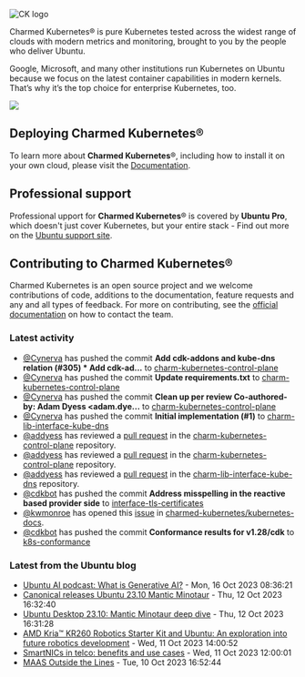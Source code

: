 ![CK logo](https://assets.ubuntu.com/v1/451d4cf4-Charmed+Kubernetes_RGB_onWhite_2022.svg)

Charmed Kubernetes® is pure Kubernetes tested across the widest range of clouds with modern metrics and monitoring, brought to you by the people who deliver Ubuntu.

Google, Microsoft, and many other institutions run Kubernetes on Ubuntu because we focus on the latest container capabilities in modern kernels. That’s why it’s the top choice for enterprise Kubernetes, too.

![](https://assets.ubuntu.com/v1/843c77b6-juju-at-a-glace.svg)

## Deploying Charmed Kubernetes®

To learn more about **Charmed Kubernetes**®, including how to install it on your own cloud, please visit the [Documentation][docs].

## Professional support

Professional upport for **Charmed Kubernetes**® is covered by **Ubuntu Pro**, which doesn't just cover Kubernetes, but your entire stack - Find out more on the [Ubuntu support site](https://ubuntu.com/support).

## Contributing to Charmed Kubernetes®

Charmed Kubernetes is an open source project and we welcome contributions of code, additions to the documentation, feature requests and any and all types of feedback. For more on contributing, see the [official documentation][get-in-touch] on how to contact the team.

<!-- LINKS -->
[docs]: https://ubuntu.com/kubernetes/docs
[get-in-touch]: https://ubuntu.com/kubernetes/docs/get-in-touch

### Latest activity

<!-- activity starts -->
 - [@Cynerva](https://github.com/Cynerva) has pushed the commit **Add cdk-addons and kube-dns relation (#305)  * Add cdk-ad...** to [charm-kubernetes-control-plane](https://github.com/charmed-kubernetes/charm-kubernetes-control-plane)
 - [@Cynerva](https://github.com/Cynerva) has pushed the commit **Update requirements.txt** to [charm-kubernetes-control-plane](https://github.com/charmed-kubernetes/charm-kubernetes-control-plane)
 - [@Cynerva](https://github.com/Cynerva) has pushed the commit **Clean up per review  Co-authored-by: Adam Dyess <adam.dye...** to [charm-kubernetes-control-plane](https://github.com/charmed-kubernetes/charm-kubernetes-control-plane)
 - [@Cynerva](https://github.com/Cynerva) has pushed the commit **Initial implementation (#1)** to [charm-lib-interface-kube-dns](https://github.com/charmed-kubernetes/charm-lib-interface-kube-dns)
 - [@addyess](https://github.com/addyess) has reviewed a [pull request](https://github.com/charmed-kubernetes/charm-kubernetes-control-plane/pull/305) in the [charm-kubernetes-control-plane](https://github.com/charmed-kubernetes/charm-kubernetes-control-plane) repository.
 - [@addyess](https://github.com/addyess) has reviewed a [pull request](https://github.com/charmed-kubernetes/charm-kubernetes-control-plane/pull/305) in the [charm-kubernetes-control-plane](https://github.com/charmed-kubernetes/charm-kubernetes-control-plane) repository.
 - [@addyess](https://github.com/addyess) has reviewed a [pull request](https://github.com/charmed-kubernetes/charm-lib-interface-kube-dns/pull/1) in the [charm-lib-interface-kube-dns](https://github.com/charmed-kubernetes/charm-lib-interface-kube-dns) repository.
 - [@cdkbot](https://github.com/cdkbot) has pushed the commit **Address misspelling in the reactive based provider side** to [interface-tls-certificates](https://github.com/charmed-kubernetes/interface-tls-certificates)
 - [@kwmonroe](https://github.com/kwmonroe) has opened this [issue](https://github.com/charmed-kubernetes/kubernetes-docs/issues/808) in [charmed-kubernetes/kubernetes-docs](https://api.github.com/repos/charmed-kubernetes/kubernetes-docs).
 - [@cdkbot](https://github.com/cdkbot) has pushed the commit **Conformance results for v1.28/cdk** to [k8s-conformance](https://github.com/charmed-kubernetes/k8s-conformance)
<!-- activity ends -->

<!-- roadmap starts -->

<!-- roadmap ends -->

### Latest from the Ubuntu blog

<!-- blog starts -->
* [Ubuntu AI podcast: What is Generative AI?](https://ubuntu.com//blog/ubuntu-ai-podcast-what-is-generative-ai) - Mon, 16 Oct 2023 08:36:21 
* [Canonical releases Ubuntu 23.10 Mantic Minotaur](https://ubuntu.com//blog/canonical-releases-ubuntu-23-10-mantic-minotaur) - Thu, 12 Oct 2023 16:32:40 
* [Ubuntu Desktop 23.10: Mantic Minotaur deep dive](https://ubuntu.com//blog/ubuntu-desktop-23-10-mantic-minotaur-deep-dive) - Thu, 12 Oct 2023 16:31:28 
* [AMD Kria&#x2122; KR260 Robotics Starter Kit and Ubuntu: An exploration into future robotics development](https://ubuntu.com//blog/ubuntu-core-on-amd-kr260) - Wed, 11 Oct 2023 14:00:52 
* [SmartNICs in telco: benefits and use cases](https://ubuntu.com//blog/smartnics-in-telco-benefits-and-use-cases) - Wed, 11 Oct 2023 12:00:01 
* [MAAS Outside the Lines](https://ubuntu.com//blog/maas-outside-the-lines) - Tue, 10 Oct 2023 16:52:44 
<!-- blog ends -->
